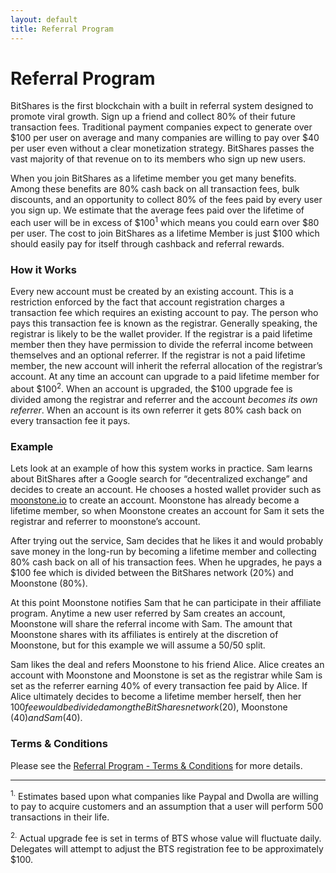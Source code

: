 ```yaml
---
layout: default
title: Referral Program
---
```


# Referral Program

BitShares is the first blockchain with a built in referral system designed to promote viral growth.
Sign up a friend and collect 80% of their future transaction fees.
Traditional payment companies expect to generate over $100 per user on average and many companies are
willing to pay over $40 per user even without a clear monetization strategy.
BitShares passes the vast majority of that revenue on to its members who sign up new users.

When you join BitShares as a lifetime member you get many benefits.  Among these benefits are 80% cash back on all
transaction fees, bulk discounts, and an opportunity to collect 80% of the fees paid by every user you sign up.  We estimate
that the average fees paid over the lifetime of each user will be in excess of $100<sup>1</sup> which means you could
earn over $80 per user.  The cost to join BitShares as a lifetime Member is just $100 which should easily
pay for itself through cashback and referral rewards.

### How it Works

Every new account must be created by an existing account. This is a restriction enforced by the
fact that account registration charges a transaction fee which requires an existing account to
pay. The person who pays this transaction fee is known as the registrar. Generally speaking, the
registrar is likely to be the wallet provider. If the registrar is a paid lifetime member then
they have permission to divide the referral income between themselves and an optional referrer.
If the registrar is not a paid lifetime member, the new account will inherit the referral
allocation of the registrar’s account. At any time an account can upgrade to a paid lifetime
member for about $100<sup>2</sup>. When an account is upgraded, the $100 upgrade fee is divided
among the registrar and referrer and the account *becomes its own referrer*. When an account is
its own referrer it gets 80% cash back on every transaction fee it pays.

### Example
Lets look at an example of how this system works in practice. Sam learns about BitShares after a
Google search for “decentralized exchange” and decides to create an account. He chooses a hosted
wallet provider such as [moonstone.io](http://moonstone.io) to create an account. Moonstone has already become a lifetime
member, so when Moonstone creates an account for Sam it sets the registrar and referrer to
moonstone’s account.

After trying out the service, Sam decides that he likes it and would probably save money in the
long-run by becoming a lifetime member and collecting 80% cash back on all of his transaction
fees. When he upgrades, he pays a $100 fee which is divided between the BitShares network (20%)
and Moonstone (80%).

At this point Moonstone notifies Sam that he can participate in their affiliate program. Anytime
a new user referred by Sam creates an account, Moonstone will share the referral income
with Sam. The amount that Moonstone shares with its affiliates is entirely at the discretion of
Moonstone, but for this example we will assume a 50/50 split.

Sam likes the deal and refers Moonstone to his friend Alice. Alice creates an account with
Moonstone and Moonstone is set as the registrar while Sam is set as the referrer earning 40%
of every transaction fee paid by Alice. If Alice ultimately decides to become a lifetime member
herself, then her $100 fee would be divided among the BitShares network ($20),
Moonstone ($40) and Sam ($40).

### Terms & Conditions

Please see the [Referral Program - Terms & Conditions](/referral-program/referral-program-terms-and-conditions.html) for
more details.

<hr/>
<sup>1.</sup> Estimates based upon what companies like Paypal and Dwolla are willing to pay to acquire customers and an
assumption that a user will perform 500 transactions in their life.

<sup>2.</sup> Actual upgrade fee is set in terms of BTS whose value will fluctuate daily.   Delegates will attempt to
adjust the BTS registration fee to be approximately $100.
